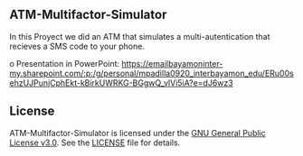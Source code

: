 ## ATM-Multifactor-Simulator
In this Proyect we did an ATM that simulates a multi-autentication that recieves a SMS code to your phone.

o Presentation in PowerPoint:
https://emailbayamoninter-my.sharepoint.com/:p:/g/personal/mpadilla0920_interbayamon_edu/ERu00sehzUJPunjCphEkt-kBirkUWRKG-BGgwQ_vlVi5iA?e=dJ6wz3

## License

ATM-Multifactor-Simulator is licensed under the [GNU General Public License v3.0](https://www.gnu.org/licenses/gpl-3.0.en.html). See the [LICENSE](./LICENSE) file for details.


